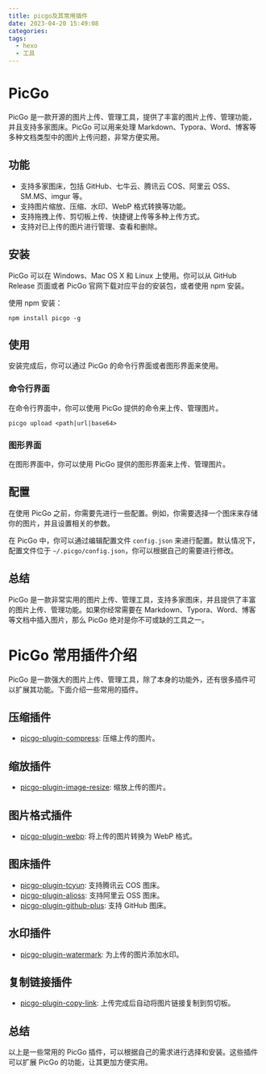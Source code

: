 ```yaml
---
title: picgo及其常用插件
date: 2023-04-20 15:49:08
categories:
tags:
  - hexo
  - 工具
---
```


# PicGo

PicGo 是一款开源的图片上传、管理工具，提供了丰富的图片上传、管理功能，并且支持多家图床。PicGo 可以用来处理 Markdown、Typora、Word、博客等多种文档类型中的图片上传问题，非常方便实用。

## 功能

- 支持多家图床，包括 GitHub、七牛云、腾讯云 COS、阿里云 OSS、SM.MS、imgur 等。
- 支持图片缩放、压缩、水印、WebP 格式转换等功能。
- 支持拖拽上传、剪切板上传、快捷键上传等多种上传方式。
- 支持对已上传的图片进行管理、查看和删除。

<!-- more -->

## 安装

PicGo 可以在 Windows、Mac OS X 和 Linux 上使用。你可以从 GitHub Release 页面或者 PicGo 官网下载对应平台的安装包，或者使用 npm 安装。

使用 npm 安装：

```
npm install picgo -g
```

## 使用

安装完成后，你可以通过 PicGo 的命令行界面或者图形界面来使用。

### 命令行界面

在命令行界面中，你可以使用 PicGo 提供的命令来上传、管理图片。

```
picgo upload <path|url|base64>
```

### 图形界面

在图形界面中，你可以使用 PicGo 提供的图形界面来上传、管理图片。

## 配置

在使用 PicGo 之前，你需要先进行一些配置。例如，你需要选择一个图床来存储你的图片，并且设置相关的参数。

在 PicGo 中，你可以通过编辑配置文件 `config.json` 来进行配置。默认情况下，配置文件位于 `~/.picgo/config.json`，你可以根据自己的需要进行修改。

## 总结

PicGo 是一款非常实用的图片上传、管理工具，支持多家图床，并且提供了丰富的图片上传、管理功能。如果你经常需要在 Markdown、Typora、Word、博客等文档中插入图片，那么 PicGo 绝对是你不可或缺的工具之一。

# PicGo 常用插件介绍

PicGo 是一款强大的图片上传、管理工具，除了本身的功能外，还有很多插件可以扩展其功能。下面介绍一些常用的插件。

## 压缩插件

- [picgo-plugin-compress](https://github.com/Spades-S/picgo-plugin-compress): 压缩上传的图片。

## 缩放插件

- [picgo-plugin-image-resize](https://github.com/yuanhaofen/picgo-plugin-image-resize): 缩放上传的图片。

## 图片格式插件

- [picgo-plugin-webp](https://github.com/lyswhut/picgo-plugin-webp): 将上传的图片转换为 WebP 格式。

## 图床插件

- [picgo-plugin-tcyun](https://github.com/JuniorTour/picgo-plugin-tcyun): 支持腾讯云 COS 图床。
- [picgo-plugin-alioss](https://github.com/liangyuxuan001/picgo-plugin-alioss): 支持阿里云 OSS 图床。
- [picgo-plugin-github-plus](https://github.com/zWingz/picgo-plugin-github-plus): 支持 GitHub 图床。

## 水印插件

- [picgo-plugin-watermark](https://github.com/BeijiYang/picgo-plugin-watermark): 为上传的图片添加水印。

## 复制链接插件

- [picgo-plugin-copy-link](https://github.com/Orz-FLow/picgo-plugin-copy-link): 上传完成后自动将图片链接复制到剪切板。

## 总结

以上是一些常用的 PicGo 插件，可以根据自己的需求进行选择和安装。这些插件可以扩展 PicGo 的功能，让其更加方便实用。
